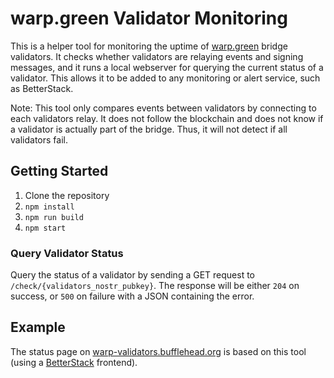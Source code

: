 # warp.green Validator Monitoring

This is a helper tool for monitoring the uptime of [warp.green](https://warp.green) bridge validators. It checks whether validators are relaying events and signing messages, and it runs a local webserver for querying the current status of a validator. This allows it to be added to any monitoring or alert service, such as BetterStack.

Note: This tool only compares events between validators by connecting to each validators relay. It does not follow the blockchain and does not know if a validator is actually part of the bridge. Thus, it will not detect if all validators fail.

## Getting Started

1. Clone the repository
2. `npm install`
3. `npm run build`
4. `npm start`

### Query Validator Status

Query the status of a validator by sending a GET request to `/check/{validators_nostr_pubkey}`. The response will be either `204` on success, or `500` on failure with a JSON containing the error.

## Example

The status page on [warp-validators.bufflehead.org](https://warp-validators.bufflehead.org) is based on this tool (using a [BetterStack](http://betterstack.com) frontend).
